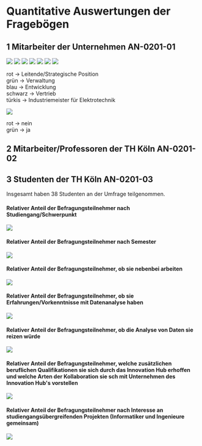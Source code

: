 # Quantitative Auswertungen der Fragebögen

## 1 Mitarbeiter der Unternehmen <a name="AN-0201-01">AN-0201-01</a>
![](https://github.com/pschm/am-lastenheft-ss20/blob/master/lastenheft/img/FrageUnternehmen1.png)
![](https://github.com/pschm/am-lastenheft-ss20/blob/master/lastenheft/img/FrageUnternehmen2.png)
![](https://github.com/pschm/am-lastenheft-ss20/blob/master/lastenheft/img/FrageUnternehmen3.png)
![](https://github.com/pschm/am-lastenheft-ss20/blob/master/lastenheft/img/FrageUnternehmen4.png)
![](https://github.com/pschm/am-lastenheft-ss20/blob/master/lastenheft/img/FrageUnternehmen5.png)
![](https://github.com/pschm/am-lastenheft-ss20/blob/master/lastenheft/img/FrageUnternehmen6.png)
![](https://github.com/pschm/am-lastenheft-ss20/blob/master/lastenheft/img/FrageUnternehmenPcaUnternehmenPositionen.png)

rot -> Leitende/Strategische Position  
grün -> Verwaltung  
blau -> Entwicklung  
schwarz -> Vertrieb  
türkis -> Industriemeister für Elektrotechnik

![](https://github.com/pschm/am-lastenheft-ss20/blob/master/lastenheft/img/FrageUnternehmenPcaUnternehmenAufgabenbereich.png)

rot -> nein  
grün -> ja


## 2 Mitarbeiter/Professoren der TH Köln <a name="AN-0201-02">AN-0201-02</a>

## 3 Studenten der TH Köln <a name="AN-0201-03">AN-0201-03</a>
Insgesamt haben 38 Studenten an der Umfrage teilgenommen. 

#### Relativer Anteil der Befragungsteilnehmer nach Studiengang/Schwerpunkt
![](https://github.com/pschm/am-lastenheft-ss20/blob/master/lastenheft/img/StudentenFrage1.JPG)

#### Relativer Anteil der Befragungsteilnehmer nach Semester
![](https://github.com/pschm/am-lastenheft-ss20/blob/master/lastenheft/img/StudentenFrage2.JPG)

#### Relativer Anteil der Befragungsteilnehmer, ob sie nebenbei arbeiten
![](https://github.com/pschm/am-lastenheft-ss20/blob/master/lastenheft/img/StudentenFrage3.JPG)

#### Relativer Anteil der Befragungsteilnehmer, ob sie Erfahrungen/Vorkenntnisse mit Datenanalyse haben
![](https://github.com/pschm/am-lastenheft-ss20/blob/master/lastenheft/img/StudentenFrage4.JPG)

#### Relativer Anteil der Befragungsteilnehmer, ob die Analyse von Daten sie reizen würde
![](https://github.com/pschm/am-lastenheft-ss20/blob/master/lastenheft/img/StudentenFrage5.JPG)

#### Relativer Anteil der Befragungsteilnehmer, welche zusätzlichen beruflichen Qualifikationen sie sich durch das Innovation Hub erhoffen und welche Arten der Kollaboration sie sch mit Unternehmen des Innovation Hub's vorstellen
![](https://github.com/pschm/am-lastenheft-ss20/blob/master/lastenheft/img/StudentenFrage6.JPG)

#### Relativer Anteil der Befragungsteilnehmer nach Interesse an studiengangsübergreifenden Projekten (Informatiker und Ingenieure gemeinsam)
![](https://github.com/pschm/am-lastenheft-ss20/blob/master/lastenheft/img/StudentenFrage7.JPG)
